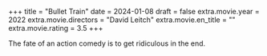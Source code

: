 +++
title = "Bullet Train"
date = 2024-01-08
draft = false
extra.movie.year = 2022
extra.movie.directors = "David Leitch"
extra.movie.en_title = ""
extra.movie.rating = 3.5
+++

The fate of an action comedy is to get ridiculous in the end.<!-- more -->